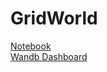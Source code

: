 # GridWorld
[Notebook](https://colab.research.google.com/github/Rohith-Rongali/GridWorld/blob/main/Gridworld.ipynb)<br>
[Wandb Dashboard](https://wandb.ai/sathvikjoel/RLPA1?workspace=user-sathvikjoel)
